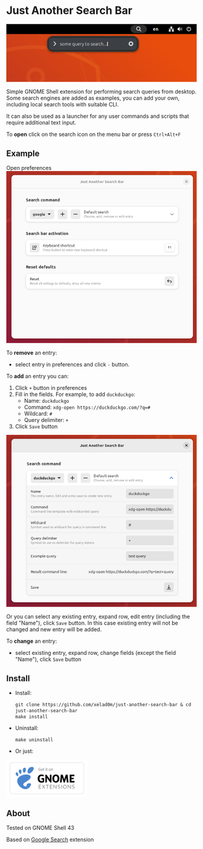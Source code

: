 # Just Another Search Bar

![screenshot](./img/screenshot.png)

Simple GNOME Shell extension for performing search queries from desktop. Some search engines are added as examples, you can add your own, including local search tools with suitable CLI.

It can also be used as a launcher for any user commands and scripts that require additional text input.

To **open** click on the search icon on the menu bar or press `Ctrl+Alt+F`

## Example

Open preferences
![screenshot](./img/prefs1.png)

To **remove** an entry:
- select entry in preferences and click `-` button.

To **add** an entry you can:
1. Click `+` button in preferences
2. Fill in the fields. For example, to add `duckduckgo`:
    - Name: `duckduckgo`
    - Command: `xdg-open https://duckduckgo.com/?q=#`
    - Wildcard: `#`
    - Query delimiter: `+`
3. Click `Save` button

![screenshot](./img/prefs2.png)

Or you can select any existing entry, expand row, edit entry (including the field "Name"), click `Save` button. In this case existing entry will not be changed and new entry will be added.

To **change** an    entry:
- select existing entry, expand row, change fields (except the field "Name"), click `Save` button

## Install

- Install: 
    
    ```
    git clone https://github.com/xelad0m/just-another-search-bar & cd just-another-search-bar
    make install
    ```

- Uninstall:

    ```
    make uninstall
    ```

- Or just:

[<img src="https://raw.githubusercontent.com/andyholmes/gnome-shell-extensions-badge/master/get-it-on-ego.svg?sanitize=true" alt="Get it on GNOME Extensions" height="100" align="middle">](https://extensions.gnome.org/extension/5522/just-another-search-bar/)


## About

Tested on GNOME Shell 43

Based on [Google Search](https://extensions.gnome.org/extension/1057/google-search/) extension